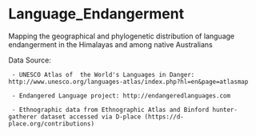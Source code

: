 # Language_Endangerment
Mapping the geographical and phylogenetic distribution of language endangerment in the Himalayas and among native Australians

Data Source: 

     - UNESCO Atlas of  the World's Languages in Danger: http://www.unesco.org/languages-atlas/index.php?hl=en&page=atlasmap
     
     - Endangered Language project: http://endangeredlanguages.com
     
     - Ethnographic data from Ethnographic Atlas and Binford hunter-gatherer dataset accessed via D-place (https://d-place.org/contributions)


